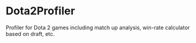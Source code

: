 # Dota2Profiler
Profiler for Dota 2 games including match up analysis, win-rate calculator based on draft, etc.
